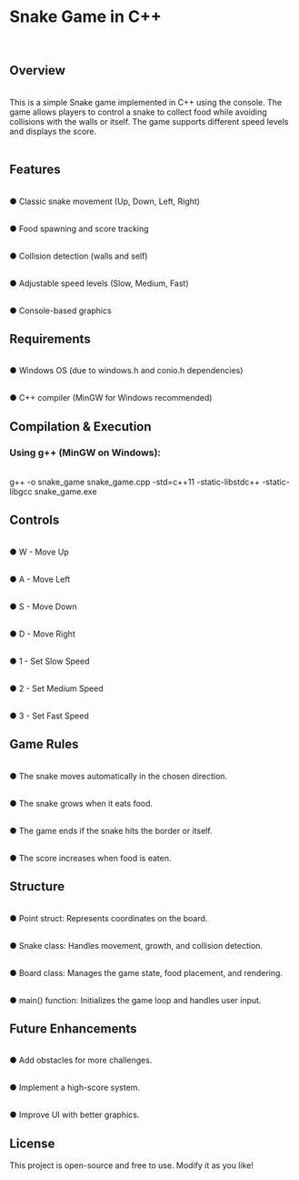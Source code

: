 <h1>Snake Game in C++</h1>
<br>

<h2>Overview</h2>

<br>This is a simple Snake game implemented in C++ using the console. The game allows players to control a snake to collect food while avoiding collisions with the walls or itself. The game supports different speed levels and displays the score.
<br><br>
<h2>Features</h2>

<br>● Classic snake movement (Up, Down, Left, Right)

<br>● Food spawning and score tracking

<br>● Collision detection (walls and self)

<br>● Adjustable speed levels (Slow, Medium, Fast)

<br>● Console-based graphics
<br>
<h2>Requirements</h2>

<br>● Windows OS (due to windows.h and conio.h dependencies)

<br>● C++ compiler (MinGW for Windows recommended)
<br>
<h2>Compilation & Execution</h2>

<h3>Using g++ (MinGW on Windows):</h3>

 <br>g++ -o snake_game snake_game.cpp -std=c++11 -static-libstdc++ -static-libgcc
 snake_game.exe
<br>
<h2>Controls</h2>

<br>● W - Move Up

<br>● A - Move Left

<br>● S - Move Down

<br>● D - Move Right

<br>● 1 - Set Slow Speed

<br>● 2 - Set Medium Speed

<br>● 3 - Set Fast Speed
<br>
<h2>Game Rules</h2>

<br>● The snake moves automatically in the chosen direction.

<br>● The snake grows when it eats food.

<br>● The game ends if the snake hits the border or itself.

<br>● The score increases when food is eaten.
<br>
<h2>Structure</h2>

<br>● Point struct: Represents coordinates on the board.

<br>● Snake class: Handles movement, growth, and collision detection.

<br>● Board class: Manages the game state, food placement, and rendering.

<br>● main() function: Initializes the game loop and handles user input.
<br>
<h2>Future Enhancements</h2>

<br>● Add obstacles for more challenges.

<br>● Implement a high-score system.

<br>● Improve UI with better graphics.
<br>
<h2>License</h2>

This project is open-source and free to use. Modify it as you like!
